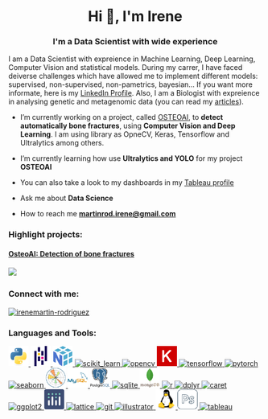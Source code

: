 <h1 align="center">Hi 👋, I'm Irene</h1>
<h3 align="center">I'm a Data Scientist with wide experience</h3>

I am a Data Scientist with expreience in Machine Learning, Deep Learning, Computer Vision and statistical models. During my carrer, I have faced deiverse challenges which have allowed me to implement different models: supervised, non-supervised, non-pametrics, bayesian... If you want more informate, here is my [LinkedIn Profile](https://www.linkedin.com/in/irenemartin-rodriguez/). Also, I am a Biologist with expreience in analysing genetic and metagenomic data (you can read my [articles](https://www.researchgate.net/profile/Irene-Martin-Rodriguez)).

- I’m currently working on a project, called [OSTEOAI](https://github.com/irene-martin-rod/OsteoAI), to **detect automatically bone fractures**, using **Computer Vision and Deep Learning**. I am using library as OpneCV, Keras, Tensorflow and Ultralytics among others. 

- I’m currently learning how use **Ultralytics and YOLO** for my project **OSTEOAI**

- You can also take a look to my dashboards in my [Tableau profile](https://public.tableau.com/app/profile/irene.mart.n.rodr.guez/vizzes)
  
- Ask me about **Data Science**

- How to reach me **martinrod.irene@gmail.com**

<h3 align="left">Highlight projects:</h3>
<h4 align="left">
  <a href="https://github.com/irene-martin-rod/OsteoAI">OsteoAI: Detection of bone fractures</a>
</h4>
<p align="left">
  <img src="https://drive.google.com/uc?export=view&id=1gEkoFxGvcTeae4I8cZzud4fjQQAvvWl_" width="45%" />
</p>

<h3 align="left">Connect with me:</h3>
<p align="left">
<a href="https://linkedin.com/in/irenemartin-rodriguez" target="blank"><img align="center" src="https://raw.githubusercontent.com/rahuldkjain/github-profile-readme-generator/master/src/images/icons/Social/linked-in-alt.svg" alt="irenemartin-rodriguez" height="30" width="40" /></a>
</p>

<h3 align="left">Languages and Tools:</h3>
<p align="left">
  <a href="https://www.python.org" target="_blank" rel="noreferrer">
    <img src="https://raw.githubusercontent.com/devicons/devicon/master/icons/python/python-original.svg" alt="python" width="40" height="40"/>
  </a>
  <a href="https://pandas.pydata.org/" target="_blank" rel="noreferrer">
    <img src="https://raw.githubusercontent.com/devicons/devicon/2ae2a900d2f041da66e950e4d48052658d850630/icons/pandas/pandas-original.svg" alt="pandas" width="40" height="40"/>
  </a>
  <a href="https://numpy.org/" target="_blank" rel="noreferrer">
    <img src="https://raw.githubusercontent.com/devicons/devicon/master/icons/numpy/numpy-original.svg" alt="numpy" width="40" height="40"/>
  </a>
  <a href="https://scikit-learn.org/" target="_blank" rel="noreferrer">
    <img src="https://upload.wikimedia.org/wikipedia/commons/0/05/Scikit_learn_logo_small.svg" alt="scikit_learn" width="40" height="40"/>
  </a>
  <a href="https://opencv.org/" target="_blank" rel="noreferrer">
    <img src="https://www.vectorlogo.zone/logos/opencv/opencv-icon.svg" alt="opencv" width="40" height="40"/>
  </a>
  <a href="https://keras.io/" target="_blank" rel="noreferrer">
    <img src="https://raw.githubusercontent.com/devicons/devicon/master/icons/keras/keras-original.svg" alt="keras" width="40" height="40"/>
  </a>
  <a href="https://www.tensorflow.org" target="_blank" rel="noreferrer">
    <img src="https://www.vectorlogo.zone/logos/tensorflow/tensorflow-icon.svg" alt="tensorflow" width="40" height="40"/>
  </a>
  <a href="https://pytorch.org/" target="_blank" rel="noreferrer">
    <img src="https://www.vectorlogo.zone/logos/pytorch/pytorch-icon.svg" alt="pytorch" width="40" height="40"/>
  </a>
  <a href="https://seaborn.pydata.org/" target="_blank" rel="noreferrer">
    <img src="https://seaborn.pydata.org/_images/logo-mark-lightbg.svg" alt="seaborn" width="40" height="40"/>
  </a>
  <a href="https://matplotlib.org/" target="_blank" rel="noreferrer">
    <img src="https://raw.githubusercontent.com/devicons/devicon/master/icons/matplotlib/matplotlib-original.svg" alt="matplotlib" width="40" height="40"/>
  </a>
  <a href="https://www.mysql.com/" target="_blank" rel="noreferrer">
    <img src="https://raw.githubusercontent.com/devicons/devicon/master/icons/mysql/mysql-original-wordmark.svg" alt="mysql" width="40" height="40"/>
  </a>
  <a href="https://www.postgresql.org" target="_blank" rel="noreferrer">
    <img src="https://raw.githubusercontent.com/devicons/devicon/master/icons/postgresql/postgresql-original-wordmark.svg" alt="postgresql" width="40" height="40"/>
  </a>
  <a href="https://www.sqlite.org/" target="_blank" rel="noreferrer">
    <img src="https://www.vectorlogo.zone/logos/sqlite/sqlite-icon.svg" alt="sqlite" width="40" height="40"/>
  </a>
  <a href="https://www.mongodb.com/" target="_blank" rel="noreferrer">
    <img src="https://raw.githubusercontent.com/devicons/devicon/master/icons/mongodb/mongodb-original-wordmark.svg" alt="mongodb" width="40" height="40"/>
  </a>
  <a href="https://www.r-project.org/" target="_blank" rel="noreferrer">
    <img src="https://www.r-project.org/logo/Rlogo.png" alt="r" width="40" height="40"/>
  </a>
  <a href="https://dplyr.tidyverse.org/" target="_blank" rel="noreferrer">
    <img src="https://raw.githubusercontent.com/devicons/devicon/master/icons/dplyr/dplyr-original.svg" alt="dplyr" width="40" height="40"/>
  </a>
  <a href="https://cran.r-project.org/web/packages/caret/index.html" target="_blank" rel="noreferrer">
    <img src="https://cran.r-project.org/web/packages/caret/caret.png" alt="caret" width="40" height="40"/>
  </a>
  <a href="https://ggplot2.tidyverse.org/" target="_blank" rel="noreferrer">
    <img src="https://raw.githubusercontent.com/devicons/devicon/master/icons/ggplot2/ggplot2-original.svg" alt="ggplot2" width="40" height="40"/>
  </a>
  <a href="https://plotly.com/" target="_blank" rel="noreferrer">
    <img src="https://raw.githubusercontent.com/devicons/devicon/master/icons/plotly/plotly-original.svg" alt="plotly" width="40" height="40"/>
  </a>
  <a href="https://cran.r-project.org/web/packages/lattice/index.html" target="_blank" rel="noreferrer">
    <img src="https://cran.r-project.org/web/packages/lattice/lattice.png" alt="lattice" width="40" height="40"/>
  </a>
  <a href="https://git-scm.com/" target="_blank" rel="noreferrer">
    <img src="https://www.vectorlogo.zone/logos/git-scm/git-scm-icon.svg" alt="git" width="40" height="40"/>
  </a>
  <a href="https://www.adobe.com/in/products/illustrator.html" target="_blank" rel="noreferrer">
    <img src="https://www.vectorlogo.zone/logos/adobe_illustrator/adobe_illustrator-icon.svg" alt="illustrator" width="40" height="40"/>
  </a>
  <a href="https://www.linux.org/" target="_blank" rel="noreferrer">
    <img src="https://raw.githubusercontent.com/devicons/devicon/master/icons/linux/linux-original.svg" alt="linux" width="40" height="40"/>
  </a>
  <a href="https://www.photoshop.com/en" target="_blank" rel="noreferrer">
    <img src="https://raw.githubusercontent.com/devicons/devicon/master/icons/photoshop/photoshop-line.svg" alt="photoshop" width="40" height="40"/>
  </a>
  <a href="https://www.tableau.com/" target="_blank" rel="noreferrer">
    <img src="https://github.com/gilbarbara/logos/blob/main/logos/tableau-icon.svg" alt="tableau" width="40" height="40"/>
  </a>
</p>
